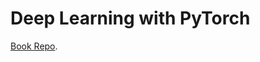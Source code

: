 # Deep Learning with PyTorch
<a href="https://github.com/PacktPublishing/Deep-Learning-with-PyTorch">Book Repo</a>.

